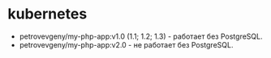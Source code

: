 # kubernetes
- petrovevgeny/my-php-app:v1.0 (1.1; 1.2; 1.3) - работает без PostgreSQL.
- petrovevgeny/my-php-app:v2.0 - не работает без PostgreSQL.